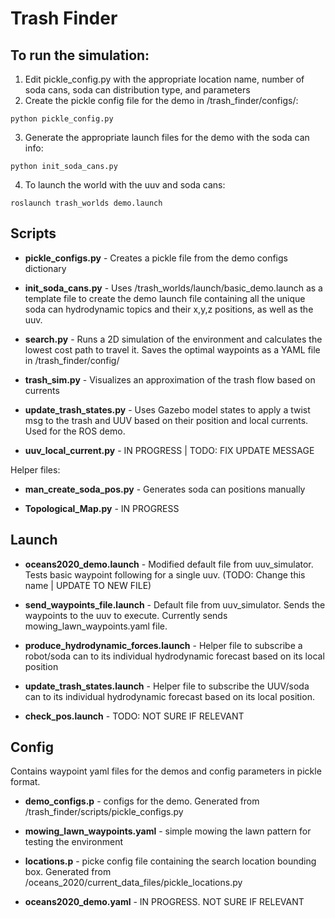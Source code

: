 # Trash Finder

## To run the simulation:
 1. Edit pickle_config.py with the appropriate location name, number of soda cans, soda can distribution type, and parameters
 2. Create the pickle config file for the demo in /trash_finder/configs/:

 ```
 python pickle_config.py
 ```

 3. Generate the appropriate launch files for the demo with the soda can info:
 ```
 python init_soda_cans.py 
 ```

 4. To launch the world with the uuv and soda cans:
 ```
 roslaunch trash_worlds demo.launch
 ```
 

## Scripts

 - **pickle_configs.py** - Creates a pickle file from the demo configs dictionary
 - **init_soda_cans.py** - Uses /trash_worlds/launch/basic_demo.launch as a template file to create the demo launch file containing all the unique soda can hydrodynamic topics and their x,y,z positions, as well as the uuv.
 - **search.py** - Runs a 2D simulation of the environment and calculates the lowest cost path to travel it. Saves the optimal waypoints as a YAML file in /trash_finder/config/
 - **trash_sim.py** - Visualizes an approximation of the trash flow based on currents
 - **update_trash_states.py** - Uses Gazebo model states to apply a twist msg to the trash and UUV based on their position and local currents. Used for the ROS demo.

 - **uuv_local_current.py** - IN PROGRESS | TODO: FIX UPDATE MESSAGE
 

Helper files:
 - **man_create_soda_pos.py** - Generates soda can positions manually

 - **Topological_Map.py** - IN PROGRESS


## Launch
 - **oceans2020_demo.launch** - Modified default file from uuv_simulator. Tests basic waypoint following for a single uuv. (TODO: Change this name | UPDATE TO NEW FILE)
 - **send_waypoints_file.launch** - Default file from uuv_simulator. Sends the waypoints to the uuv to execute. Currently sends mowing_lawn_waypoints.yaml file.

 - **produce_hydrodynamic_forces.launch** - Helper file to subscribe a robot/soda can to its individual hydrodynamic forecast based on its local position
 - **update_trash_states.launch** - Helper file to subscribe the UUV/soda can to its individual hydrodynamic forecast based on its local position.

 - **check_pos.launch** - TODO: NOT SURE IF RELEVANT


## Config
Contains waypoint yaml files for the demos and config parameters in pickle format.

 - **demo_configs.p** - configs for the demo. Generated from /trash_finder/scripts/pickle_configs.py
 - **mowing_lawn_waypoints.yaml** - simple mowing the lawn pattern for testing the environment
 - **locations.p** - picke config file containing the search location bounding box. Generated from /oceans_2020/current_data_files/pickle_locations.py

 - **oceans2020_demo.yaml** - IN PROGRESS. NOT SURE IF RELEVANT